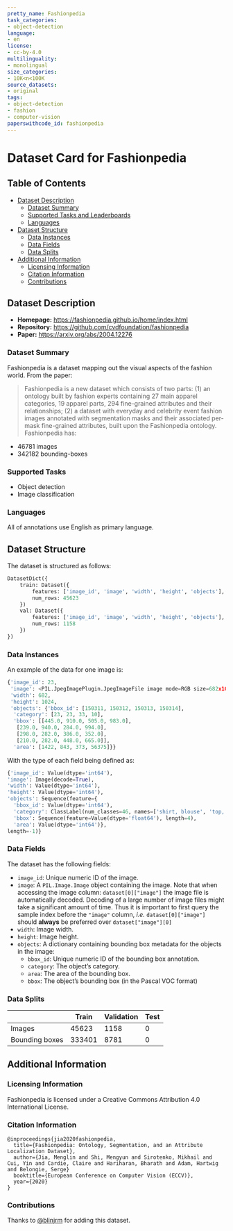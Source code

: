 ```yaml
---
pretty_name: Fashionpedia
task_categories:
- object-detection
language:
- en
license:
- cc-by-4.0
multilinguality:
- monolingual
size_categories:
- 10K<n<100K
source_datasets:
- original
tags:
- object-detection
- fashion
- computer-vision
paperswithcode_id: fashionpedia
---
```


# Dataset Card for Fashionpedia

## Table of Contents
- [Dataset Description](#dataset-description)
  - [Dataset Summary](#dataset-summary)
  - [Supported Tasks and Leaderboards](#supported-tasks-and-leaderboards)
  - [Languages](#languages)
- [Dataset Structure](#dataset-structure)
  - [Data Instances](#data-instances)
  - [Data Fields](#data-fields)
  - [Data Splits](#data-splits)
- [Additional Information](#additional-information)
  - [Licensing Information](#licensing-information)
  - [Citation Information](#citation-information)
  - [Contributions](#contributions)

## Dataset Description

- **Homepage:** https://fashionpedia.github.io/home/index.html
- **Repository:** https://github.com/cvdfoundation/fashionpedia
- **Paper:** https://arxiv.org/abs/2004.12276

### Dataset Summary

Fashionpedia is a dataset mapping out the visual aspects of the fashion world.
From the paper:
> Fashionpedia is a new dataset which consists of two parts: (1) an ontology built by fashion experts containing 27 main apparel categories, 19 apparel parts, 294 fine-grained attributes and their relationships; (2) a dataset with everyday and celebrity event fashion images annotated with segmentation masks and their associated per-mask fine-grained attributes, built upon the Fashionpedia ontology.
Fashionpedia has:
- 46781 images
- 342182 bounding-boxes

### Supported Tasks

- Object detection
- Image classification

### Languages

All of annotations use English as primary language.

## Dataset Structure

The dataset is structured as follows:
```py
DatasetDict({
    train: Dataset({
        features: ['image_id', 'image', 'width', 'height', 'objects'],
        num_rows: 45623
    })
    val: Dataset({
        features: ['image_id', 'image', 'width', 'height', 'objects'],
        num_rows: 1158
    })
})
```

### Data Instances

An example of the data for one image is:
```py
{'image_id': 23,
 'image': <PIL.JpegImagePlugin.JpegImageFile image mode=RGB size=682x1024>,
 'width': 682,
 'height': 1024,
 'objects': {'bbox_id': [150311, 150312, 150313, 150314],
  'category': [23, 23, 33, 10],
  'bbox': [[445.0, 910.0, 505.0, 983.0],
   [239.0, 940.0, 284.0, 994.0],
   [298.0, 282.0, 386.0, 352.0],
   [210.0, 282.0, 448.0, 665.0]],
  'area': [1422, 843, 373, 56375]}}
 ```
 
 With the type of each field being defined as:
 ```py
 {'image_id': Value(dtype='int64'),
 'image': Image(decode=True),
 'width': Value(dtype='int64'),
 'height': Value(dtype='int64'),
 'objects': Sequence(feature={
   'bbox_id': Value(dtype='int64'), 
   'category': ClassLabel(num_classes=46, names=['shirt, blouse', 'top, t-shirt, sweatshirt', 'sweater', 'cardigan', 'jacket', 'vest', 'pants', 'shorts', 'skirt', 'coat', 'dress', 'jumpsuit', 'cape', 'glasses', 'hat', 'headband, head covering, hair accessory', 'tie', 'glove', 'watch', 'belt', 'leg warmer', 'tights, stockings', 'sock', 'shoe', 'bag, wallet', 'scarf', 'umbrella', 'hood', 'collar', 'lapel', 'epaulette', 'sleeve', 'pocket', 'neckline', 'buckle', 'zipper', 'applique', 'bead', 'bow', 'flower', 'fringe', 'ribbon', 'rivet', 'ruffle', 'sequin', 'tassel']), 
   'bbox': Sequence(feature=Value(dtype='float64'), length=4), 
   'area': Value(dtype='int64')}, 
length=-1)}
```

### Data Fields

The dataset has the following fields:

- `image_id`: Unique numeric ID of the image.
- `image`: A `PIL.Image.Image` object containing the image. Note that when accessing the image column: `dataset[0]["image"]` the image file is automatically decoded. Decoding of a large number of image files might take a significant amount of time. Thus it is important to first query the sample index before the `"image"` column, *i.e.* `dataset[0]["image"]` should **always** be preferred over `dataset["image"][0]`
- `width`: Image width.
- `height`: Image height.
- `objects`: A dictionary containing bounding box metadata for the objects in the image:
  - `bbox_id`: Unique numeric ID of the bounding box annotation.
  - `category`: The object’s category.
  - `area`: The area of the bounding box.
  - `bbox`: The object’s bounding box (in the Pascal VOC format)  

### Data Splits

|                | Train  | Validation | Test |
|----------------|--------|------------|------|
| Images         | 45623  | 1158       | 0    |
| Bounding boxes | 333401 | 8781       | 0    |

## Additional Information

### Licensing Information

Fashionpedia is licensed under a Creative Commons Attribution 4.0 International License.

### Citation Information

```
@inproceedings{jia2020fashionpedia,
  title={Fashionpedia: Ontology, Segmentation, and an Attribute Localization Dataset},
  author={Jia, Menglin and Shi, Mengyun and Sirotenko, Mikhail and Cui, Yin and Cardie, Claire and Hariharan, Bharath and Adam, Hartwig and Belongie, Serge}
  booktitle={European Conference on Computer Vision (ECCV)},
  year={2020}
}
```

### Contributions

Thanks to [@blinjrm](https://github.com/blinjrm) for adding this dataset.
